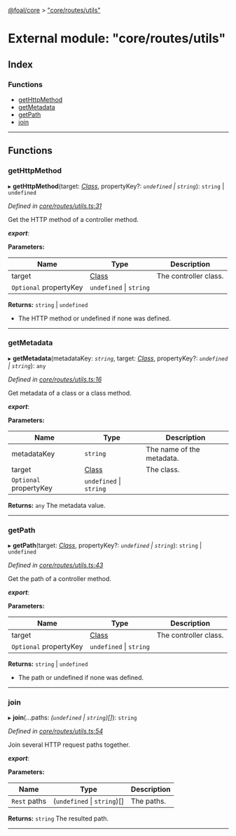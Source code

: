 [@foal/core](../README.md) > ["core/routes/utils"](../modules/_core_routes_utils_.md)

# External module: "core/routes/utils"

## Index

### Functions

* [getHttpMethod](_core_routes_utils_.md#gethttpmethod)
* [getMetadata](_core_routes_utils_.md#getmetadata)
* [getPath](_core_routes_utils_.md#getpath)
* [join](_core_routes_utils_.md#join)

---

## Functions

<a id="gethttpmethod"></a>

###  getHttpMethod

▸ **getHttpMethod**(target: *[Class](_core_class_interface_.md#class)*, propertyKey?: *`undefined` \| `string`*): `string` \| `undefined`

*Defined in [core/routes/utils.ts:31](https://github.com/FoalTS/foal/blob/aac11366/packages/core/src/core/routes/utils.ts#L31)*

Get the HTTP method of a controller method.

*__export__*: 

**Parameters:**

| Name | Type | Description |
| ------ | ------ | ------ |
| target | [Class](_core_class_interface_.md#class) |  The controller class. |
| `Optional` propertyKey | `undefined` \| `string` |

**Returns:** `string` \| `undefined`
*   The HTTP method or undefined if none was defined.

___
<a id="getmetadata"></a>

###  getMetadata

▸ **getMetadata**(metadataKey: *`string`*, target: *[Class](_core_class_interface_.md#class)*, propertyKey?: *`undefined` \| `string`*): `any`

*Defined in [core/routes/utils.ts:16](https://github.com/FoalTS/foal/blob/aac11366/packages/core/src/core/routes/utils.ts#L16)*

Get metadata of a class or a class method.

*__export__*: 

**Parameters:**

| Name | Type | Description |
| ------ | ------ | ------ |
| metadataKey | `string` |  The name of the metadata. |
| target | [Class](_core_class_interface_.md#class) |  The class. |
| `Optional` propertyKey | `undefined` \| `string` |

**Returns:** `any`
The metadata value.

___
<a id="getpath"></a>

###  getPath

▸ **getPath**(target: *[Class](_core_class_interface_.md#class)*, propertyKey?: *`undefined` \| `string`*): `string` \| `undefined`

*Defined in [core/routes/utils.ts:43](https://github.com/FoalTS/foal/blob/aac11366/packages/core/src/core/routes/utils.ts#L43)*

Get the path of a controller method.

*__export__*: 

**Parameters:**

| Name | Type | Description |
| ------ | ------ | ------ |
| target | [Class](_core_class_interface_.md#class) |  The controller class. |
| `Optional` propertyKey | `undefined` \| `string` |

**Returns:** `string` \| `undefined`
*   The path or undefined if none was defined.

___
<a id="join"></a>

###  join

▸ **join**(...paths: *(`undefined` \| `string`)[]*): `string`

*Defined in [core/routes/utils.ts:54](https://github.com/FoalTS/foal/blob/aac11366/packages/core/src/core/routes/utils.ts#L54)*

Join several HTTP request paths together.

*__export__*: 

**Parameters:**

| Name | Type | Description |
| ------ | ------ | ------ |
| `Rest` paths | (`undefined` \| `string`)[] |  The paths. |

**Returns:** `string`
The resulted path.

___

